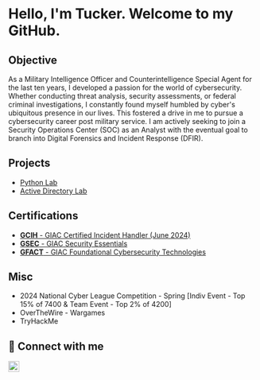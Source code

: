 # Hello, I'm Tucker. Welcome to my GitHub.

## Objective
As a Military Intelligence Officer and Counterintelligence Special Agent for the last ten years, I developed a passion for the world of cybersecurity. Whether conducting threat analysis, security assessments, or federal criminal investigations, I constantly found myself humbled by cyber's ubiquitous presence in our lives. This fostered a drive in me to pursue a cybersecurity career post military service. I am actively seeking to join a Security Operations Center (SOC) as an Analyst with the eventual goal to branch into Digital Forensics and Incident Response (DFIR). 

## Projects
- [Python Lab](https://github.com/tuckws/Lab_Python)
- [Active Directory Lab](https://github.com/tuckws/Lab_Active_Directory)

## Certifications
- [**GCIH** - GIAC Certified Incident Handler (June 2024)](https://www.giac.org/certifications/certified-incident-handler-gcih/)
- [**GSEC** - GIAC Security Essentials](https://www.giac.org/certifications/security-essentials-gsec/)
- [**GFACT** - GIAC Foundational Cybersecurity Technologies](https://www.giac.org/certifications/foundational-cybersecurity-technologies-gfact/)

## Misc
- 2024 National Cyber League Competition - Spring [Indiv Event - Top 15% of 7400 & Team Event - Top 2% of 4200]
- OverTheWire - Wargames
- TryHackMe

## :wave: Connect with me

[<img align="left" alt="tuckws | LinkedIn" width="22px" src="https://cdn.jsdelivr.net/npm/simple-icons@v3/icons/linkedin.svg" />][linkedin]

[linkedin]: https://linkedin.com/in/tuckws
